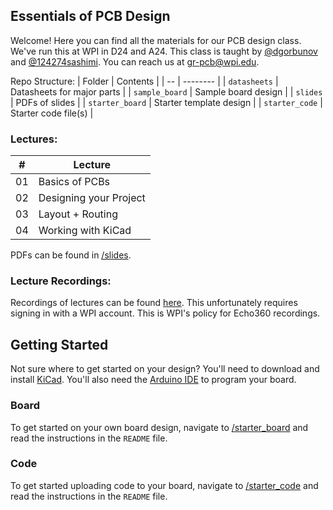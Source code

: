 ## Essentials of PCB Design
Welcome! Here you can find all the materials for our PCB design class. We've run this at WPI in D24 and A24. This class is taught by [@dgorbunov](https://github.com/dgorbunov) and [@124274sashimi](https://github.com/124274sashimi). You can reach us at gr-pcb@wpi.edu.

Repo Structure:
| Folder      	  | Contents		            |
| --          	  |       -------- 			    |
| `datasheets`    | Datasheets for major parts  |
| `sample_board`  | Sample board design         |
| `slides`        | PDFs of slides	          	|
| `starter_board` | Starter template design     | 
| `starter_code`  | Starter code file(s)	    |

### Lectures:
| #  | Lecture				  |
| -- |-------- 				  |
| 01 | Basics of PCBs		  |
| 02 | Designing your Project |
| 03 | Layout + Routing		  |
| 04 | Working with KiCad     | 

PDFs can be found in [/slides](https://github.com/IEEE-WPI/pcb/tree/main/slides).

### Lecture Recordings:
Recordings of lectures can be found [here](https://echo360.org/collection/4c2d5caf-a301-4c32-a2dd-bdd8c8c0b9d9/public). This unfortunately requires signing in with a WPI account. This is WPI's policy for Echo360 recordings.

## Getting Started
Not sure where to get started on your design? You'll need to download and install [KiCad](https://www.kicad.org/download/). You'll also need the [Arduino IDE](https://www.arduino.cc/en/software) to program your board.

### Board
To get started on your own board design, navigate to [/starter_board](https://github.com/IEEE-WPI/pcb/tree/main/starter_board) and read the instructions in the `README` file.

### Code
To get started uploading code to your board, navigate to [/starter_code](https://github.com/IEEE-WPI/pcb/tree/main/starter_code) and read the instructions in the `README` file.

